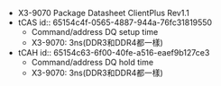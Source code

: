 - X3-9070 Package Datasheet ClientPlus Rev1.1
- tCAS
  id:: 65154c4f-0565-4887-944a-76fc31819550
	- Command/address DQ setup time
	- X3-9070: 3ns(DDR3和DDR4都一樣)
- tCAH
  id:: 65154c63-6f00-40fe-a516-eaef9b127ce3
	- Command/address DQ hold time
	- X3-9070: 3ns(DDR3和DDR4都一樣)